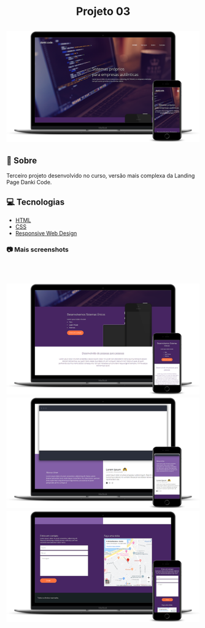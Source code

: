 <h1 align="center">
<br>
Projeto 03
<br>
<br>
  <img src="screenshot-01.png" alt="screenshot" >
</h1>

## :rocket: Sobre

Terceiro projeto desenvolvido no curso, versão mais complexa da Landing Page Danki Code.

## :computer: Tecnologias
- [HTML](https://devdocs.io/html/)
- [CSS](https://devdocs.io/css/)
- [Responsive Web Design](https://www.w3schools.com/html/html_responsive.asp)

### :camera: Mais screenshots

<h1 align="center">
<br>
  <img src="screenshot-02.png" alt="screenshot" >
  <img src="screenshot-03.png" alt="screenshot" >
  <img src="screenshot-04.png" alt="screenshot" >
</h1>